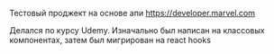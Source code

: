 Тестовый проджект на основе апи https://developer.marvel.com

Делался по курсу Udemy. Изначально был написан на классовых компонентах, затем был мигрирован на react hooks

